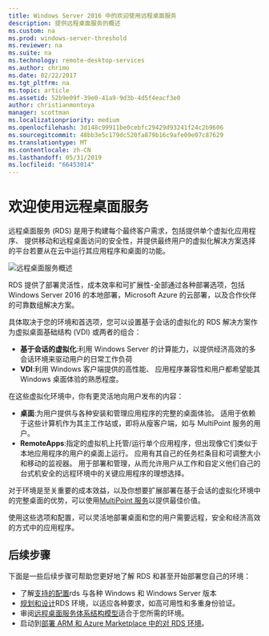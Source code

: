 ```yaml
---
title: Windows Server 2016 中的欢迎使用远程桌面服务
description: 提供远程桌面服务的概述
ms.custom: na
ms.prod: windows-server-threshold
ms.reviewer: na
ms.suite: na
ms.technology: remote-desktop-services
ms.author: chrimo
ms.date: 02/22/2017
ms.tgt_pltfrm: na
ms.topic: article
ms.assetid: 52b9e09f-39e0-41a9-9d3b-4d5f4eacf3e0
author: christianmontoya
manager: scottman
ms.localizationpriority: medium
ms.openlocfilehash: 3d148c99911be0cebfc29429d93241f24c2b9606
ms.sourcegitcommit: 48bb3e5c179dc520fa879b16c9afe09e07c87629
ms.translationtype: MT
ms.contentlocale: zh-CN
ms.lasthandoff: 05/31/2019
ms.locfileid: "66453014"
---
```

# <a name="welcome-to-remote-desktop-services"></a>欢迎使用远程桌面服务 

远程桌面服务 (RDS) 是用于构建每个最终客户需求，包括提供单个虚拟化应用程序、 提供移动和远程桌面访问的安全性，并提供最终用户的虚拟化解决方案选择的平台若要从在云中运行其应用程序和桌面的功能。

![远程桌面服务概述](./media/rds-overview.png)

RDS 提供了部署灵活性，成本效率和可扩展性-全部通过各种部署选项，包括 Windows Server 2016 的本地部署，Microsoft Azure 的云部署，以及合作伙伴的可靠数组解决方案。

具体取决于您的环境和首选项，您可以设置基于会话的虚拟化的 RDS 解决方案作为虚拟桌面基础结构 (VDI) 或两者的组合：

- **基于会话的虚拟化**:利用 Windows Server 的计算能力，以提供经济高效的多会话环境来驱动用户的日常工作负荷
- **VDI**:利用 Windows 客户端提供的高性能、 应用程序兼容性和用户都希望能其 Windows 桌面体验的熟悉程度。

在这些虚拟化环境中，你有更灵活地向用户发布的内容：

- **桌面**:为用户提供与各种安装和管理应用程序的完整的桌面体验。 适用于依赖于这些计算机作为其主工作站或，即将从瘦客户端，如与 MultiPoint 服务的用户。
- **RemoteApps**:指定的虚拟机上托管/运行单个应用程序，但出现像它们类似于本地应用程序的用户的桌面上运行。 应用有其自己的任务栏条目和可调整大小和移动的监视器。 用于部署和管理，从而允许用户从工作和自定义他们自己的台式机安全的远程环境中的关键应用程序的理想选择。

对于环境是至关重要的成本效益，以及你想要扩展部署在基于会话的虚拟化环境中的完整桌面的优势，可以使用[MultiPoint 服务](../multipoint-services/multipoint-services.md)以提供最佳价值。 

使用这些选项和配置，可以灵活地部署桌面和您的用户需要远程，安全和经济高效的方式中的应用程序。

## <a name="next-steps"></a>后续步骤

下面是一些后续步骤可帮助您更好地了解 RDS 和甚至开始部署您自己的环境：
-   了解[支持的配置](rds-supported-config.md)rds 与各种 Windows 和 Windows Server 版本
-   [规划和设计](rds-plan-and-design.md)RDS 环境，以适应各种要求，如高可用性和多重身份验证。
-   审阅[远程桌面服务体系结构模型](desktop-hosting-logical-architecture.md)适合于您所需的环境。
-   启动到[部署 ARM 和 Azure Marketplace 中的对 RDS 环境](rds-in-azure.md)。
